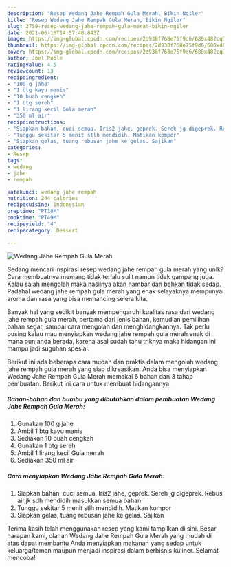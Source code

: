 ```yaml
---
description: "Resep Wedang Jahe Rempah Gula Merah, Bikin Ngiler"
title: "Resep Wedang Jahe Rempah Gula Merah, Bikin Ngiler"
slug: 2759-resep-wedang-jahe-rempah-gula-merah-bikin-ngiler
date: 2021-06-18T14:57:48.843Z
image: https://img-global.cpcdn.com/recipes/2d938f768e75f9d6/680x482cq70/wedang-jahe-rempah-gula-merah-foto-resep-utama.jpg
thumbnail: https://img-global.cpcdn.com/recipes/2d938f768e75f9d6/680x482cq70/wedang-jahe-rempah-gula-merah-foto-resep-utama.jpg
cover: https://img-global.cpcdn.com/recipes/2d938f768e75f9d6/680x482cq70/wedang-jahe-rempah-gula-merah-foto-resep-utama.jpg
author: Joel Poole
ratingvalue: 4.5
reviewcount: 13
recipeingredient:
- "100 g jahe"
- "1 btg kayu manis"
- "10 buah cengkeh"
- "1 btg sereh"
- "1 lirang kecil Gula merah"
- "350 ml air"
recipeinstructions:
- "Siapkan bahan, cuci semua. Iris2 jahe, geprek. Sereh jg digeprek. Rebus air,jk sdh mendidih masukkan semua bahan"
- "Tunggu sekitar 5 menit stlh mendidih. Matikan kompor"
- "Siapkan gelas, tuang rebusan jahe ke gelas. Sajikan"
categories:
- Resep
tags:
- wedang
- jahe
- rempah

katakunci: wedang jahe rempah 
nutrition: 244 calories
recipecuisine: Indonesian
preptime: "PT18M"
cooktime: "PT49M"
recipeyield: "4"
recipecategory: Dessert

---
```



![Wedang Jahe Rempah Gula Merah](https://img-global.cpcdn.com/recipes/2d938f768e75f9d6/680x482cq70/wedang-jahe-rempah-gula-merah-foto-resep-utama.jpg)

Sedang mencari inspirasi resep wedang jahe rempah gula merah yang unik? Cara membuatnya memang tidak terlalu sulit namun tidak gampang juga. Kalau salah mengolah maka hasilnya akan hambar dan bahkan tidak sedap. Padahal wedang jahe rempah gula merah yang enak selayaknya mempunyai aroma dan rasa yang bisa memancing selera kita.

Banyak hal yang sedikit banyak mempengaruhi kualitas rasa dari wedang jahe rempah gula merah, pertama dari jenis bahan, kemudian pemilihan bahan segar, sampai cara mengolah dan menghidangkannya. Tak perlu pusing kalau mau menyiapkan wedang jahe rempah gula merah enak di mana pun anda berada, karena asal sudah tahu triknya maka hidangan ini mampu jadi suguhan spesial.




Berikut ini ada beberapa cara mudah dan praktis dalam mengolah wedang jahe rempah gula merah yang siap dikreasikan. Anda bisa menyiapkan Wedang Jahe Rempah Gula Merah memakai 6 bahan dan 3 tahap pembuatan. Berikut ini cara untuk membuat hidangannya.

<!--inarticleads1-->

##### Bahan-bahan dan bumbu yang dibutuhkan dalam pembuatan Wedang Jahe Rempah Gula Merah:

1. Gunakan 100 g jahe
1. Ambil 1 btg kayu manis
1. Sediakan 10 buah cengkeh
1. Gunakan 1 btg sereh
1. Ambil 1 lirang kecil Gula merah
1. Sediakan 350 ml air




<!--inarticleads2-->

##### Cara menyiapkan Wedang Jahe Rempah Gula Merah:

1. Siapkan bahan, cuci semua. Iris2 jahe, geprek. Sereh jg digeprek. Rebus air,jk sdh mendidih masukkan semua bahan
1. Tunggu sekitar 5 menit stlh mendidih. Matikan kompor
1. Siapkan gelas, tuang rebusan jahe ke gelas. Sajikan




Terima kasih telah menggunakan resep yang kami tampilkan di sini. Besar harapan kami, olahan Wedang Jahe Rempah Gula Merah yang mudah di atas dapat membantu Anda menyiapkan makanan yang sedap untuk keluarga/teman maupun menjadi inspirasi dalam berbisnis kuliner. Selamat mencoba!
